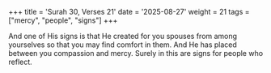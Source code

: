 +++
title = 'Surah 30, Verses 21'
date = '2025-08-27'
weight = 21
tags = ["mercy", "people", "signs"]
+++

And one of His signs is that He created for you spouses from among yourselves so that you may find comfort in them. And He has placed between you compassion and mercy. Surely in this are signs for people who reflect.